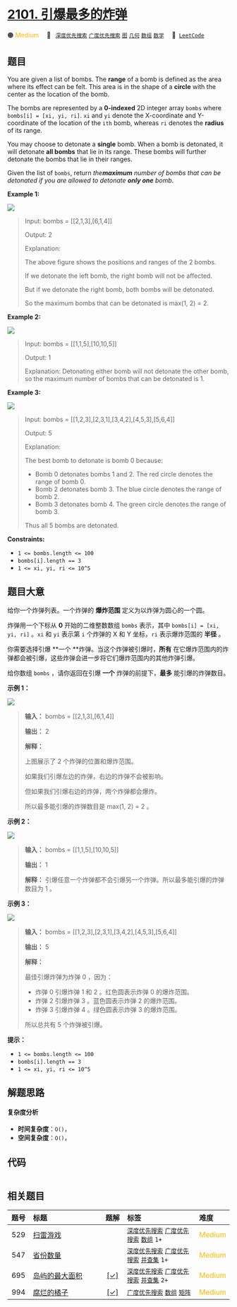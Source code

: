 # [2101. 引爆最多的炸弹](https://leetcode.com/problems/detonate-the-maximum-bombs)

🟠 <font color=#ffb800>Medium</font>&emsp; 🔖&ensp; [`深度优先搜索`](/outline/tag/depth-first-search.md) [`广度优先搜索`](/outline/tag/breadth-first-search.md) [`图`](/outline/tag/graph.md) [`几何`](/outline/tag/geometry.md) [`数组`](/outline/tag/array.md) [`数学`](/outline/tag/math.md)&emsp; 🔗&ensp;[`LeetCode`](https://leetcode.com/problems/detonate-the-maximum-bombs)

## 题目

You are given a list of bombs. The **range** of a bomb is defined as the area
where its effect can be felt. This area is in the shape of a **circle** with
the center as the location of the bomb.

The bombs are represented by a **0-indexed** 2D integer array `bombs` where
`bombs[i] = [xi, yi, ri]`. `xi` and `yi` denote the X-coordinate and
Y-coordinate of the location of the `ith` bomb, whereas `ri` denotes the
**radius** of its range.

You may choose to detonate a **single** bomb. When a bomb is detonated, it
will detonate **all bombs** that lie in its range. These bombs will further
detonate the bombs that lie in their ranges.

Given the list of `bombs`, return _the**maximum** number of bombs that can be
detonated if you are allowed to detonate **only one** bomb_.



**Example 1:**

![](https://assets.leetcode.com/uploads/2021/11/06/desmos-eg-3.png)

> Input: bombs = [[2,1,3],[6,1,4]]
> 
> Output: 2
> 
> Explanation:
> 
> The above figure shows the positions and ranges of the 2 bombs.
> 
> If we detonate the left bomb, the right bomb will not be affected.
> 
> But if we detonate the right bomb, both bombs will be detonated.
> 
> So the maximum bombs that can be detonated is max(1, 2) = 2.

**Example 2:**

![](https://assets.leetcode.com/uploads/2021/11/06/desmos-eg-2.png)

> Input: bombs = [[1,1,5],[10,10,5]]
> 
> Output: 1
> 
> Explanation: Detonating either bomb will not detonate the other bomb, so the maximum number of bombs that can be detonated is 1.

**Example 3:**

![](https://assets.leetcode.com/uploads/2021/11/07/desmos-eg1.png)

> Input: bombs = [[1,2,3],[2,3,1],[3,4,2],[4,5,3],[5,6,4]]
> 
> Output: 5
> 
> Explanation:
> 
> The best bomb to detonate is bomb 0 because:
> - Bomb 0 detonates bombs 1 and 2. The red circle denotes the range of bomb 0.
> - Bomb 2 detonates bomb 3. The blue circle denotes the range of bomb 2.
> - Bomb 3 detonates bomb 4. The green circle denotes the range of bomb 3.
> 
> Thus all 5 bombs are detonated.

**Constraints:**

  * `1 <= bombs.length <= 100`
  * `bombs[i].length == 3`
  * `1 <= xi, yi, ri <= 10^5`


## 题目大意

给你一个炸弹列表。一个炸弹的 **爆炸范围**  定义为以炸弹为圆心的一个圆。

炸弹用一个下标从 **0**  开始的二维整数数组 `bombs` 表示，其中 `bombs[i] = [xi, yi, ri]` 。`xi` 和 `yi`
表示第 `i` 个炸弹的 X 和 Y 坐标，`ri` 表示爆炸范围的 **半径**  。

你需要选择引爆 **一个  **炸弹。当这个炸弹被引爆时，**所有** 在它爆炸范围内的炸弹都会被引爆，这些炸弹会进一步将它们爆炸范围内的其他炸弹引爆。

给你数组 `bombs` ，请你返回在引爆 **一个**  炸弹的前提下，**最多**  能引爆的炸弹数目。



**示例 1：**

![](https://assets.leetcode.com/uploads/2021/11/06/desmos-eg-3.png)

> 
> 
> 
> 
> 
> **输入：** bombs = [[2,1,3],[6,1,4]]
> 
> **输出：** 2
> 
> **解释：**
> 
> 上图展示了 2 个炸弹的位置和爆炸范围。
> 
> 如果我们引爆左边的炸弹，右边的炸弹不会被影响。
> 
> 但如果我们引爆右边的炸弹，两个炸弹都会爆炸。
> 
> 所以最多能引爆的炸弹数目是 max(1, 2) = 2 。
> 
> 

**示例 2：**

![](https://assets.leetcode.com/uploads/2021/11/06/desmos-eg-2.png)

> 
> 
> 
> 
> 
> **输入：** bombs = [[1,1,5],[10,10,5]]
> 
> **输出：** 1
> 
> **解释：** 引爆任意一个炸弹都不会引爆另一个炸弹。所以最多能引爆的炸弹数目为 1 。
> 
> 

**示例 3：**

![](https://assets.leetcode.com/uploads/2021/11/07/desmos-eg1.png)

> 
> 
> 
> 
> 
> **输入：** bombs = [[1,2,3],[2,3,1],[3,4,2],[4,5,3],[5,6,4]]
> 
> **输出：** 5
> 
> **解释：**
> 
> 最佳引爆炸弹为炸弹 0 ，因为：
> - 炸弹 0 引爆炸弹 1 和 2 。红色圆表示炸弹 0 的爆炸范围。
> - 炸弹 2 引爆炸弹 3 。蓝色圆表示炸弹 2 的爆炸范围。
> - 炸弹 3 引爆炸弹 4 。绿色圆表示炸弹 3 的爆炸范围。
> 
> 所以总共有 5 个炸弹被引爆。
> 
> 



**提示：**

  * `1 <= bombs.length <= 100`
  * `bombs[i].length == 3`
  * `1 <= xi, yi, ri <= 10^5`


## 解题思路

#### 复杂度分析

- **时间复杂度**：`O()`，
- **空间复杂度**：`O()`，

## 代码

```javascript

```

## 相关题目

<!-- prettier-ignore -->
| 题号 | 标题 | 题解 | 标签 | 难度 |
| :------: | :------ | :------: | :------ | :------ |
| 529 | [扫雷游戏](https://leetcode.com/problems/minesweeper) |  |  [`深度优先搜索`](/outline/tag/depth-first-search.md) [`广度优先搜索`](/outline/tag/breadth-first-search.md) [`数组`](/outline/tag/array.md) `1+` | <font color=#ffb800>Medium</font> |
| 547 | [省份数量](https://leetcode.com/problems/number-of-provinces) |  |  [`深度优先搜索`](/outline/tag/depth-first-search.md) [`广度优先搜索`](/outline/tag/breadth-first-search.md) [`并查集`](/outline/tag/union-find.md) `1+` | <font color=#ffb800>Medium</font> |
| 695 | [岛屿的最大面积](https://leetcode.com/problems/max-area-of-island) | [[✓]](/problem/0695.md) |  [`深度优先搜索`](/outline/tag/depth-first-search.md) [`广度优先搜索`](/outline/tag/breadth-first-search.md) [`并查集`](/outline/tag/union-find.md) `2+` | <font color=#ffb800>Medium</font> |
| 994 | [腐烂的橘子](https://leetcode.com/problems/rotting-oranges) | [[✓]](/problem/0994.md) |  [`广度优先搜索`](/outline/tag/breadth-first-search.md) [`数组`](/outline/tag/array.md) [`矩阵`](/outline/tag/matrix.md) | <font color=#ffb800>Medium</font> |

<style>
.blue {
    background-color: #096dd9;
    padding: 0.25rem 0.5rem;
    margin: 0;
    font-size: 0.85em;
    border-radius: 3px;
    color: white;
    font-weight: 500;
}
table th:first-of-type { width: 10%; }
table th:nth-of-type(2) { width: 35%; }
table th:nth-of-type(3) { width: 10%; }
table th:nth-of-type(4) { width: 35%; }
table th:nth-of-type(5) { width: 10%; }
</style>
